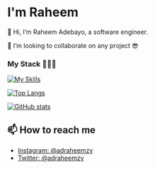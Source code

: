# I'm Raheem
👋 Hi, I’m Raheem Adebayo, a software engineer.

💞️ I’m looking to collaborate on any project 😎

### My Stack 🧑🏽‍💻

[![My Skills](https://skillicons.dev/icons?i=java,spring,nodejs,ts,react,nextjs,postgres,sass,tailwind&theme=dark)](https://skillicons.dev)

[![Top Langs](https://github-readme-stats.vercel.app/api?username=Adraheem&theme=algolia&show_icons=true&hide_border=false&rank_icon=github&border_color=0595de66)](https://github.com/Adraheem) 

[![GitHub stats](https://github-readme-stats.vercel.app/api/top-langs?username=Adraheem&hide=html,stylus,blade,jupyter%20notebook,python,css,shell,batchfile,dockerfile&theme=algolia&show_icons=true&hide_border=false&layout=compact&border_color=0595de66)](https://github.com/Adraheem)
<!--- 👀 I’m interested in ...
- 🌱 I’m currently learning ...
- 💞️ I’m looking to collaborate on ... --->

## 📫 How to reach me
- [Instagram: @adraheemzy](https://instagram.com/adraheemzy)
- [Twitter: @adraheemzy](https://twitter.com/adraheemzy)

<!---
Adraheem/Adraheem is a ✨ special ✨ repository because its `README.md` (this file) appears on your GitHub profile.
You can click the Preview link to take a look at your changes.
--->
